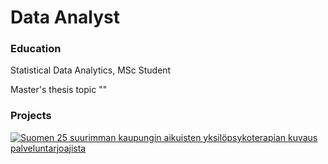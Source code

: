 # Data Analyst

### Education
Statistical Data Analytics, MSc Student

Master's thesis topic ""

### Projects

<div class='tableauPlaceholder' id='viz1701637554643' style='position: relative'><noscript><a href='#'><img alt='Suomen 25 suurimman kaupungin  aikuisten yksilöpsykoterapian kuvaus palveluntarjoajista  ' src='https:&#47;&#47;public.tableau.com&#47;static&#47;images&#47;Ko&#47;Kooste25kaupunginpsykoterapianpalveluntarjoajista&#47;Suomen25suurimmankaupunginaikuistenyksilpsykoterapiankuvauspalveluntarjoajista&#47;1_rss.png' style='border: none' /></a></noscript><object class='tableauViz'  style='display:none;'><param name='host_url' value='https%3A%2F%2Fpublic.tableau.com%2F' /> <param name='embed_code_version' value='3' /> <param name='site_root' value='' /><param name='name' value='Kooste25kaupunginpsykoterapianpalveluntarjoajista&#47;Suomen25suurimmankaupunginaikuistenyksilpsykoterapiankuvauspalveluntarjoajista' /><param name='tabs' value='no' /><param name='toolbar' value='yes' /><param name='static_image' value='https:&#47;&#47;public.tableau.com&#47;static&#47;images&#47;Ko&#47;Kooste25kaupunginpsykoterapianpalveluntarjoajista&#47;Suomen25suurimmankaupunginaikuistenyksilpsykoterapiankuvauspalveluntarjoajista&#47;1.png' /> <param name='animate_transition' value='yes' /><param name='display_static_image' value='yes' /><param name='display_spinner' value='yes' /><param name='display_overlay' value='yes' /><param name='display_count' value='yes' /><param name='language' value='en-US' /></object></div>                <script type='text/javascript'>                    var divElement = document.getElementById('viz1701637554643');                    var vizElement = divElement.getElementsByTagName('object')[0];                    if ( divElement.offsetWidth > 800 ) { vizElement.style.width='1200px';vizElement.style.height='927px';} else if ( divElement.offsetWidth > 500 ) { vizElement.style.width='1200px';vizElement.style.height='927px';} else { vizElement.style.width='100%';vizElement.style.height='1277px';}                     var scriptElement = document.createElement('script');            
